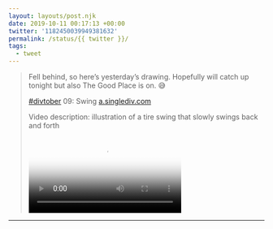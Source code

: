 ```yaml
---
layout: layouts/post.njk
date: 2019-10-11 00:17:13 +00:00
twitter: '1182450039949381632'
permalink: /status/{{ twitter }}/
tags: 
  - tweet
---
```


> Fell behind, so here’s yesterday’s drawing. Hopefully will catch up tonight but also The Good Place is on. 😅
> 
> [#divtober](https://twitter.com/hashtag/divtober) 09: Swing [a.singlediv.com](https://a.singlediv.com) 
> 
> <p class="sr-only">Video description: illustration of a tire swing that slowly swings back and forth</p>
> 
> <video controls loop preload="metadata" poster="/img/EGjoAiPUUAAihsP.jpg"><source src="/img/1182450039949381632-EGjoAiPUUAAihsP.mp4">Your browser does not support the video tag.</video>

---
